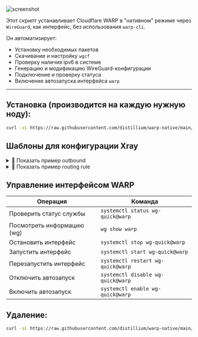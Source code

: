 ![screenshot](screenshot.png)

Этот скрипт устанавливает Cloudflare WARP в "нативном" режиме через `WireGuard`, как интерфейс, без использования `warp-cli`.

Он автоматизирует:
- Установку необходимых пакетов
- Скачивание и настройку `wgcf`
- Проверку наличия ipv6 в системе
- Генерацию и модификацию WireGuard-конфигурации
- Подключение и проверку статуса
- Включение автозапуска интерфейса `warp`

---

## Установка (производится на каждую нужную ноду):

```bash
curl -sL https://raw.githubusercontent.com/distillium/warp-native/main/install.sh | bash
```

## Шаблоны для конфигурации Xray
<details>
  <summary>📝 Показать пример outbound</summary>

```json
{
  "tag": "warp-out",
  "protocol": "freedom",
  "settings": {},
  "streamSettings": {
    "sockopt": {
      "interface": "warp",
      "tcpFastOpen": true
    }
  }
}
```
</details>

<details>
  <summary>📝 Показать пример routing rule</summary>

```json
{
  "type": "field",
  "domain": [
    "netflix.com",
    "youtube.com",
    "twitter.com"
  ],
  "inboundTag": [
    "Node-1",
    "Node-2"
  ],
  "outboundTag": "warp-out"
}

```
</details>

## Управление интерфейсом WARP

| Операция                    | Команда                             |
|----------------------------|--------------------------------------|
| Проверить статус службы     | `systemctl status wg-quick@warp`     |
| Посмотреть информацию (wg) | `wg show warp`                       |
| Остановить интерфейс        | `systemctl stop wg-quick@warp`       |
| Запустить интерфейс         | `systemctl start wg-quick@warp`      |
| Перезапустить интерфейс     | `systemctl restart wg-quick@warp`    |
| Отключить автозапуск        | `systemctl disable wg-quick@warp`    |
| Включить автозапуск         | `systemctl enable wg-quick@warp`     |


## Удаление:
```bash
curl -sL https://raw.githubusercontent.com/distillium/warp-native/main/uninstall.sh | bash
```
